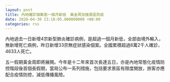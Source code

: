 ```yaml
---
layout: post
title: 內地確診個案逾一個月新低　黃金周加強景區防疫
date: 2020-04-30 23:18:05.000000000 +08:00
categories: rss
---
```


內地過去一日新增4宗新型肺炎確診病例，是超過一個月新低，全部由境外輸入，無新增死亡病例，昨日新增33宗無症狀感染個案。全國累積超過8萬2千人確診，4633人死亡。

五一假期黃金周即將展開。今年是十二年來首次長達五日，亦是內地常態化疫情防控階段後首個長假期，當局公布一系列措施，包括要求景區有限度開放，旅客亦應配合疫情防控，減低傳播風險。
